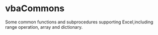 # vbaCommons

Some common functions and subprocedures supporting Excel,including range operation, array and dictionary.
